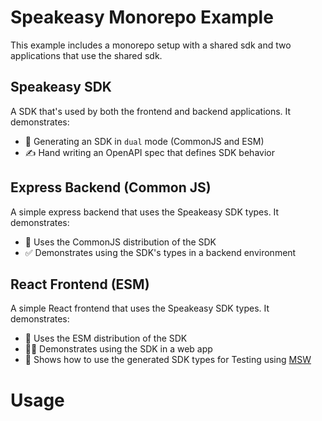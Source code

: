 # Speakeasy Monorepo Example

This example includes a monorepo setup with a shared sdk and two applications
that use the shared sdk.

## Speakeasy SDK

A SDK that's used by both the frontend and backend applications. It demonstrates:

- 👬 Generating an SDK in `dual` mode (CommonJS and ESM)
- ✍️ Hand writing an OpenAPI spec that defines SDK behavior

## Express Backend (Common JS)

A simple express backend that uses the Speakeasy SDK types. It demonstrates:

- 📼 Uses the CommonJS distribution of the SDK
- ✅ Demonstrates using the SDK's types in a backend environment

## React Frontend (ESM)

A simple React frontend that uses the Speakeasy SDK types. It demonstrates:

- 📀 Uses the ESM distribution of the SDK
- 🧑‍💻 Demonstrates using the SDK in a web app
- 🧪 Shows how to use the generated SDK types for Testing using [MSW]

[MSW]: https://mswjs.io/

# Usage


